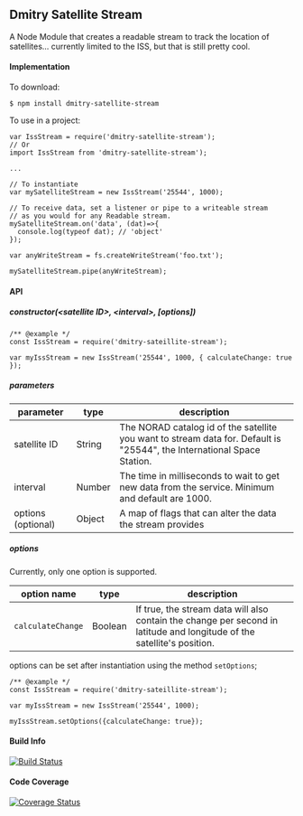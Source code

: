 ## Dmitry Satellite Stream

A Node Module that creates a readable stream to track the location of satellites... currently limited to the ISS, but that is still pretty cool.

#### Implementation

To download:

```
$ npm install dmitry-satellite-stream
```

To use in a project:

```
var IssStream = require('dmitry-satellite-stream');
// Or
import IssStream from 'dmitry-satellite-stream');

...

// To instantiate
var mySatelliteStream = new IssStream('25544', 1000);

// To receive data, set a listener or pipe to a writeable stream 
// as you would for any Readable stream.
mySatelliteStream.on('data', (dat)=>{
  console.log(typeof dat); // 'object'
});

var anyWriteStream = fs.createWriteStream('foo.txt');

mySatelliteStream.pipe(anyWriteStream);

```

#### API

##### constructor(\<satellite ID\>, \<interval\>, \[options\])
```
/** @example */
const IssStream = require('dmitry-sateillite-stream');

var myIssStream = new IssStream('25544', 1000, { calculateChange: true });
```

##### parameters

|parameter|type|description|
|---|---|---|
|satellite ID|String|The NORAD catalog id of the satellite you want to stream data for.  Default is "25544", the International Space Station.|
|interval|Number|The time in milliseconds to wait to get new data from the service.  Minimum and default are 1000.|
|options (optional)|Object|A map of flags that can alter the data the stream provides|

##### options

Currently, only one option is supported.

|option name|type|description|
|---|---|---|
|`calculateChange`|Boolean|If true, the stream data will also contain the change per second in latitude and longitude of the satellite's position.|

options can be set after instantiation using the method `setOptions`;

```
/** @example */
const IssStream = require('dmitry-sateillite-stream');

var myIssStream = new IssStream('25544', 1000);

myIssStream.setOptions({calculateChange: true});
```


#### Build Info
[![Build Status](https://travis-ci.org/dmitrydwhite/dmitry-satellite-stream.svg?branch=master)](https://travis-ci.org/dmitrydwhite/dmitry-satellite-stream)

#### Code Coverage
[![Coverage Status](https://coveralls.io/repos/github/dmitrydwhite/dmitry-satellite-stream/badge.svg?branch=master)](https://coveralls.io/github/dmitrydwhite/dmitry-satellite-stream?branch=master)